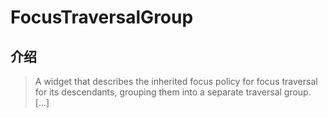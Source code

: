 # FocusTraversalGroup

## 介绍

> A widget that describes the inherited focus policy for focus traversal for its descendants, grouping them into a separate traversal group. [...]
